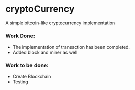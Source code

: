# cryptoCurrency
A simple bitcoin-like cryptocurrency implementation

### Work Done:
- The implementation of transaction has been completed.
- Added block and miner as well

### Work to be done:
- Create Blockchain
- Testing
